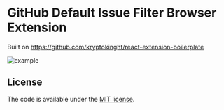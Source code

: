 # GitHub Default Issue Filter Browser Extension

Built on https://github.com/kryptokinght/react-extension-boilerplate

![example](https://raw.githubusercontent.com/zacherkkila/GitHub-Default-Issue-Filter-Browser-Extension/master/readme/example.png)


## License

The code is available under the [MIT license](LICENSE).
